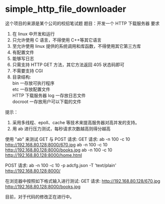 # simple_http_file_downloader   
这个项目的来源是某个公司的校招笔试题
题目：开发一个 HTTP 下载服务器
要求
1) 在 linux 中开发和运行
2) 只允许使用 C 语言，不得使用 C++等其它语言
3) 至允许使用 linux 提供的系统调用和库函数，不得使用其它第三方库
4) 有配置文件
5) 能够写日志
6) 只需支持 HTTP GET 方法，其它方法返回 405 状态码即可
7) 不需要支持 CGI
8) 目录结构:  
bin 一存放可执行程序  
etc 一存放配置文件  
HTTP 下载服务器 log 一存放日志文件  
docroot 一存放用户可以下载的文件  

提示：
1) 采用多线程、epoll、cache 等技术来提高服务器对高并发的支持。
2) 用 ab 进行压力测试，每秒请求次数越高则得分越高  

使用 "ab" 来测试 GET 与 POST 请求:
GET 请求:
ab -n 100 -c 10 http://192.168.80.128:8000/670.jpg
ab -n 100 -c 10 http://192.168.80.128:8000/books.jpg
ab -n 100 -c 10 http://192.168.80.128:8000/home.html

POST 请求:
ab -n 100 -c 10 -p adcfg.json -T 'text/plain' http://192.168.80.128:8000/

在浏览器中按照如下格式输入进行测试:
GET 请求:
http://192.168.80.128/670.jpg 
http://192.168.80.128:8000/books.jpg  

目前，对于代码的修改正在进行中。
